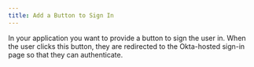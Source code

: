```yaml
---
title: Add a Button to Sign In
---
```

In your application you want to provide a button to sign the user in. When the user clicks this button, they are redirected to the Okta-hosted sign-in page so that they can authenticate.

<StackSelector snippet="login-redirect"/>

<NextSectionLink/>
